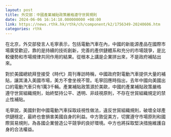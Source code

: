 ```yaml
---
layout: post
title: 外交部：中國產業補貼政策嚴格遵守世貿規則
date: 2024-06-06 16:14:18.000000000 +08:00
link: https://news.rthk.hk/rthk/ch/component/k2/1756349-20240606.htm
categories: rthk
---
```


在北京，外交部發言人毛寧表示，包括電動汽車在內，中國的新能源產品在國際市場廣受歡迎，靠的是持續的技術創新，完善的產供鏈體系和充分的市場競爭，是比較優勢和市場規律共同作用的結果。從根本上講是企業拼出來，不是政府補貼出來。

對於美國總統拜登接受《時代》周刊專訪時稱，中國政府對電動汽車提供大量的補貼，讓其湧入美國市場，美方不會坐視不管。毛寧回應時指出，去年中國向美國出口的電動汽車只有1萬3千輛。產業補貼政策源於美歐，中國的產業補貼政策嚴格遵守世貿組織規則，始終堅持公平、透明、非歧視原則，不存在世貿組織規定的禁止性補貼。

毛寧說，美國針對中國電動汽車採取歧視性做法，違反世貿組織規則，破壞全球產供鏈穩定，最終也會損害美國自身的利益。中方敦促美方，切實遵守市場原則和國際貿易規則，為各國企業營造公平競爭的良好環境。中方也將採取堅決措施維護自身的合法權益。
